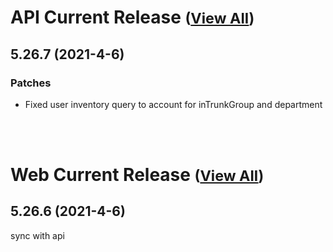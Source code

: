 
# API Current Release <small>([View All](/API.md))</small>
## 5.26.7 (2021-4-6)
### Patches 

- Fixed user inventory query to account for inTrunkGroup and department

<br><br>
# Web Current Release <small>([View All](/Web.md))</small>
## 5.26.6 (2021-4-6)
sync with api

  